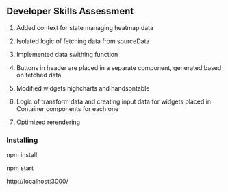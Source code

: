 ## Developer Skills Assessment

1. Added context for state managing heatmap data

2. Isolated logic of fetching data from sourceData

3. Implemented data swithing function
   
4. Buttons in header are placed in a separate component, generated based on fetched data

5. Modified widgets highcharts and handsontable

6. Logic of transform data and creating input data for widgets placed in Container components for each one

7. Optimized rerendering


### Installing

npm install

npm start

http://localhost:3000/

